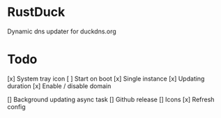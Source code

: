 # RustDuck

Dynamic dns updater for duckdns.org

# Todo

[x] System tray icon
[ ] Start on boot
[x] Single instance
[x] Updating duration
[x] Enable / disable domain

[] Background updating async task
[] Github release
[] Icons
[x] Refresh config
